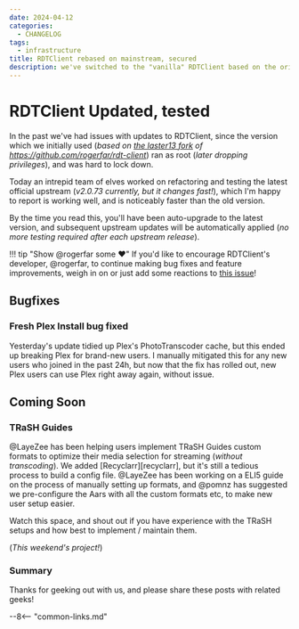 ```yaml
---
date: 2024-04-12
categories:
  - CHANGELOG
tags:
  - infrastructure
title: RDTClient rebased on mainstream, secured
description: we've switched to the "vanilla" RDTClient based on the original upstream source, and it's much faster, with some extra features!
---
```


# RDTClient Updated, tested

In the past we've had issues with updates to RDTClient, since the version which we initially used (*based on [the laster13 fork](https://github.com/laster13/rdt-client) of https://github.com/rogerfar/rdt-client*) ran as root (*later dropping privileges*), and was hard to lock down.

Today an intrepid team of elves worked on refactoring and testing the latest official upstream (*v2.0.73 currently, but it changes fast!*), which I'm happy to report is working well, and is noticeably faster than the old version.

By the time you read this, you'll have been auto-upgrade to the latest version, and subsequent upstream updates will be automatically applied (*no more testing required after each upstream release*).

!!! tip "Show @rogerfar some :heart:"
    If you'd like to encourage RDTClient's developer, @rogerfar, to continue making bug fixes and feature improvements, weigh in on or just add some reactions to [this issue](https://github.com/rogerfar/rdt-client/issues/463)!

<!-- more -->

## Bugfixes

### Fresh Plex Install bug fixed

Yesterday's update tidied up Plex's PhotoTranscoder cache, but this ended up breaking Plex for brand-new users. I manually mitigated this for any new users who joined in the past 24h, but now that the fix has rolled out, new Plex users can use Plex right away again, without issue.

## Coming Soon

### TRaSH Guides

\@LayeZee has been helping users implement TRaSH Guides custom formats to optimize their media selection for streaming (*without transcoding*). We added [Recyclarr][recyclarr], but it's still a tedious process to build a config file. \@LayeZee has been working on a ELI5 guide on the process of manually setting up formats, and \@pomnz has suggested we pre-configure the Aars with all the custom formats etc, to make new user setup easier.

Watch this space, and shout out if you have experience with the TRaSH setups and how best to implement / maintain them.

(*This weekend's project!*)

### Summary

Thanks for geeking out with us, and please share these posts with related geeks!

--8<-- "common-links.md"

